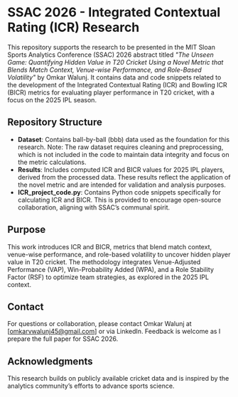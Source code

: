# SSAC 2026 - Integrated Contextual Rating (ICR) Research

This repository supports the research to be presented in the MIT Sloan Sports Analytics Conference (SSAC) 2026 abstract titled *"The Unseen Game: Quantifying Hidden Value in T20 Cricket Using a Novel Metric that Blends Match Context, Venue-wise Performance, and Role-Based Volatility"* by Omkar Walunj. It contains data and code snippets related to the development of the Integrated Contextual Rating (ICR) and Bowling ICR (BICR) metrics for evaluating player performance in T20 cricket, with a focus on the 2025 IPL season.

## Repository Structure

- **Dataset**: Contains ball-by-ball (bbb) data used as the foundation for this research. Note: The raw dataset requires cleaning and preprocessing, which is not included in the code to maintain data integrity and focus on the metric calculations.
- **Results**: Includes computed ICR and BICR values for 2025 IPL players, derived from the processed data. These results reflect the application of the novel metric and are intended for validation and analysis purposes.
- **ICR_project_code.py**: Contains Python code snippets specifically for calculating ICR and BICR. This is provided to encourage open-source collaboration, aligning with SSAC’s communal spirit.

## Purpose
This work introduces ICR and BICR, metrics that blend match context, venue-wise performance, and role-based volatility to uncover hidden player value in T20 cricket. The methodology integrates Venue-Adjusted Performance (VAP), Win-Probability Added (WPA), and a Role Stability Factor (RSF) to optimize team strategies, as explored in the 2025 IPL context.

## Contact
For questions or collaboration, please contact Omkar Walunj at [omkarvwalunj45@gmail.com] or via LinkedIn. Feedback is welcome as I prepare the full paper for SSAC 2026.

## Acknowledgments
This research builds on publicly available cricket data and is inspired by the analytics community’s efforts to advance sports science.
